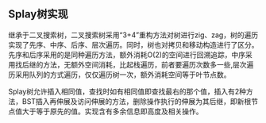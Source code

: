Splay树实现
---
继承于二叉搜索树，二叉搜索树采用“3+4”重构方法对树进行zig、zag，树的遍历实现了先序、中序、后序、层次遍历。同时，树也对拷贝和移动构造进行了区分。<br />
先序和后序采用的是同种遍历方法，额外消耗O(2)的空间进行回溯追踪，中序采用找后继的方法，无额外空间消耗，比起栈遍历，前者要遍历次数多一些,层次遍历采用队列的方式遍历，仅仅遍历树一次，额外消耗空间等于叶节点数。

Splay树允许插入相同值，查找时如有相同值即查找最右的那个值，插入有2种方法，BST插入再伸展及访问伸展的方法，删除操作执行的伸展为其后继，即新根节点值大于等于原先的值。实现含有多余信息即高度及相关操作。
